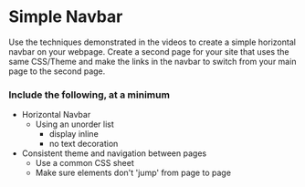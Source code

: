 # Simple Navbar
Use the techniques demonstrated in the videos to create a simple horizontal navbar
on your webpage. Create a second page for your site that uses the same CSS/Theme and
make the links in the navbar to switch from your main page to the second page.


### Include the following, at a minimum
- Horizontal Navbar
  - Using an unorder list
    - display inline
    - no text decoration
- Consistent theme and navigation between pages
  - Use a common CSS sheet
  - Make sure elements don't 'jump' from page to page
